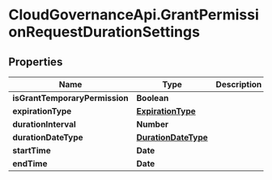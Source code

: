 # CloudGovernanceApi.GrantPermissionRequestDurationSettings

## Properties

Name | Type | Description | Notes
------------ | ------------- | ------------- | -------------
**isGrantTemporaryPermission** | **Boolean** |  | [optional] 
**expirationType** | [**ExpirationType**](ExpirationType.md) |  | [optional] 
**durationInterval** | **Number** |  | [optional] 
**durationDateType** | [**DurationDateType**](DurationDateType.md) |  | [optional] 
**startTime** | **Date** |  | [optional] 
**endTime** | **Date** |  | [optional] 


